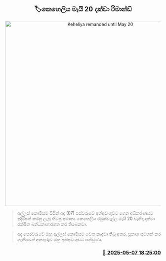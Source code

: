 <p align='center'><b><h2 align='center' title='Keheliya remanded until May 20'>🏷කෙහෙලිය මැයි 20 දක්වා රිමාන්ඩ්</h2></b></p>
<p align='center'><img src='https://helakuru.sgp1.cdn.digitaloceanspaces.com/esana/images/lib/keheliya-rambukwalla-new-image.jpg' width='600' alt='Keheliya remanded until May 20'></p>

> අල්ලස් කොමිසම විසින් අද (07) පස්වරුවේ අත්අඩංගුවට ගෙන අධිකරණයට ඉදිරිපත් කරනු ලැබූ හිටපු අමාත්‍ය කෙහෙලිය රඹුක්වැල්ල මැයි 20 වැනිදා දක්වා රක්ෂිත බන්ධනාගාරගත කර තිබෙනවා.

> අද පෙරවරුවේ ඔහු අල්ලස් කොමිසම වෙත කැඳවා තිබූ අතර, ප්‍රකාශ සටහන් කර ගැනීමෙන් අනතුරුව ඔහු අත්අඩංගුවට පත්වුණා.



<h3 align='right'><a href='https://www.helakuru.lk/esana/p/109909/'>📅 2025-05-07 18:25:00</a></h3>
